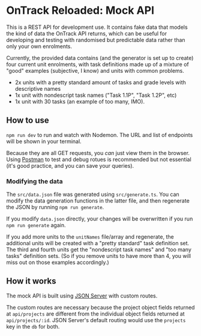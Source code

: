 # OnTrack Reloaded: Mock API

This is a REST API for development use. It contains fake data that models the kind of data the OnTrack API returns, which can be useful for developing and testing with randomised but predictable data rather than only your own enrolments.

Currently, the provided data contains (and the generator is set up to create) four current unit enrolments, with task definitions made up of a mixture of "good" examples (subjective, I know) and units with common problems. 
- 2x units with a pretty standard amount of tasks and grade levels with descriptive names 
- 1x unit with nondescript task names ("Task 1.1P", "Task 1.2P", etc)
- 1x unit with 30 tasks (an example of too many, IMO).

## How to use

`npm run dev` to run and watch with Nodemon. The URL and list of endpoints will be shown in your terminal.

Because they are all GET requests, you _can_ just view them in the browser. Using [Postman](https://www.postman.com/api-platform/api-client/) to test and debug rotues is recommended but not essential (it's good practice, and you can save your queries).

### Modifying the data

The `src/data.json` file was generated using `src/generate.ts`. You can modify the data generation functions in the latter file, and then regenerate the JSON by running `npm run generate`. 

If you modify `data.json` directly, your changes will be overwritten if you run `npm run generate` again.

If you add more units to the `unitNames` file/array and regenerate, the additional units will be created with a "pretty standard" task definition set. The third and fourth units get the "nondescript task names" and "too many tasks" definition sets. (So if you remove units to have more than 4, you will miss out on those examples accordingly.)

## How it works

The mock API is built using [JSON Server](https://github.com/typicode/json-server) with custom routes.

The custom routes are necessary because the project object fields returned at `api/projects` are different from the individual object fields returned at `api/projects/:id`. JSON Server's default routing would use the `projects` key in the `db` for both. 

